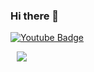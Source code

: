### Hi there 👋

 [![Youtube Badge](https://img.shields.io/badge/Youtube-ff0000?style=flat-square&logo=youtube&link=https://www.youtube.com/channel/UC2sooVbjysJXfUi5si-UMtg)](https://www.youtube.com/channel/UC2sooVbjysJXfUi5si-UMtg)
 
 <a href="https://www.instagram.com/jung1_song/">
    <img 
        src="http://img.shields.io/badge/-Tech%20Blog-655ced?style=flat&logo=github&link=https://www.instagram.com/jung1_song/"
        style="height : auto; margin-left : 10px; margin-right : 10px;"/>
</a>

<!--
**drow724/drow724** is a ✨ _special_ ✨ repository because its `README.md` (this file) appears on your GitHub profile.

Here are some ideas to get you started:

- 🔭 I’m currently working on ...
- 🌱 I’m currently learning ...
- 👯 I’m looking to collaborate on ...
- 🤔 I’m looking for help with ...
- 💬 Ask me about ...
- 📫 How to reach me: ...
- 😄 Pronouns: ...
- ⚡ Fun fact: ...
-->
